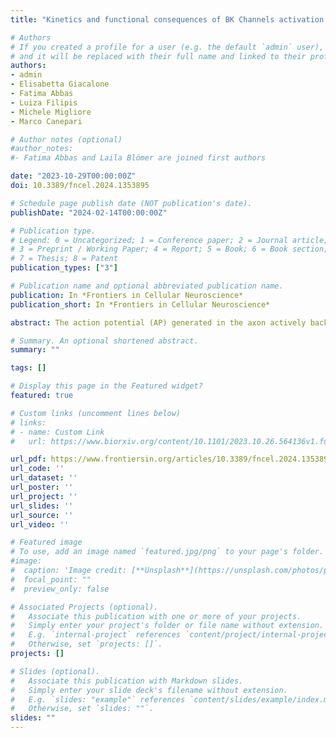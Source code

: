 ```yaml
---
title: "Kinetics and functional consequences of BK Channels activation by N-type Ca2+ channels in the dendrite of mouse neocortical layer-5 pyramidal neurons"

# Authors
# If you created a profile for a user (e.g. the default `admin` user), write the username (folder name) here 
# and it will be replaced with their full name and linked to their profile.
authors:
- admin
- Elisabetta Giacalone
- Fatima Abbas
- Luiza Filipis
- Michele Migliore
- Marco Canepari

# Author notes (optional)
#author_notes:
#- Fatima Abbas and Laila Blömer are joined first authors

date: "2023-10-29T00:00:00Z"
doi: 10.3389/fncel.2024.1353895

# Schedule page publish date (NOT publication's date).
publishDate: "2024-02-14T00:00:00Z"

# Publication type.
# Legend: 0 = Uncategorized; 1 = Conference paper; 2 = Journal article;
# 3 = Preprint / Working Paper; 4 = Report; 5 = Book; 6 = Book section;
# 7 = Thesis; 8 = Patent
publication_types: ["3"]

# Publication name and optional abbreviated publication name.
publication: In *Frontiers in Cellular Neuroscience*
publication_short: In *Frontiers in Cellular Neuroscience*

abstract: The action potential (AP) generated in the axon actively back-propagates into the dendrites through the sequential activation and deactivation of diverse ion channels, but the full understanding of the role of each conductance remains elusive. Here, using ultrafast membrane potential (Vm) and Ca2+ imaging, we show that N-type voltage-gated Ca2+ channels (VGCCs), activated by the back-propagating AP in the apical dendrite of layer-5 neocortical pyramidal neurons, selectively target large-conductance Ca2+-activated K+ channels (BK CAKCs). We show that this BK CAKC activation occurs within 500 µs following the AP peak, i.e. before the peak of the Ca2+ current elicited by the AP. This way, when N-type VGCCs are inhibited, the early widening of the AP shape boosts the other activated VGCCs increasing the total Ca2+ influx. We built a realistic NEURON model showing that a strong coupling between N-type and BK channels is necessary to reproduce the experimental results. Thus, this study demonstrates the N-type VGCC, which is conventionally considered a presynaptic mediator of neurotransmitter release, has an exclusive specific role in neuronal dendrites as activator of BK CAKCs. In addition, the present results represent an original functional validation of a physical interaction between a Ca2+ and K+ channels obtained by ultrafast reconstruction of their kinetics.        

# Summary. An optional shortened abstract.
summary: ""

tags: []

# Display this page in the Featured widget?
featured: true

# Custom links (uncomment lines below)
# links:
# - name: Custom Link
#   url: https://www.biorxiv.org/content/10.1101/2023.10.26.564136v1.full.pdf+html

url_pdf: https://www.frontiersin.org/articles/10.3389/fncel.2024.1353895/full
url_code: ''
url_dataset: ''
url_poster: ''
url_project: ''
url_slides: ''
url_source: ''
url_video: ''

# Featured image
# To use, add an image named `featured.jpg/png` to your page's folder. 
#image:
#  caption: 'Image credit: [**Unsplash**](https://unsplash.com/photos/pLCdAaMFLTE)'
#  focal_point: ""
#  preview_only: false

# Associated Projects (optional).
#   Associate this publication with one or more of your projects.
#   Simply enter your project's folder or file name without extension.
#   E.g. `internal-project` references `content/project/internal-project/index.md`.
#   Otherwise, set `projects: []`.
projects: []

# Slides (optional).
#   Associate this publication with Markdown slides.
#   Simply enter your slide deck's filename without extension.
#   E.g. `slides: "example"` references `content/slides/example/index.md`.
#   Otherwise, set `slides: ""`.
slides: ""
---
```

<!-- 
{{% callout note %}}
Click the *Cite* button above to demo the feature to enable visitors to import publication metadata into their reference management software.
{{% /callout %}}

{{% callout note %}}
Create your slides in Markdown - click the *Slides* button to check out the example.
{{% /callout %}}

Supplementary notes can be added here, including [code, math, and images](https://wowchemy.com/docs/writing-markdown-latex/). -->
